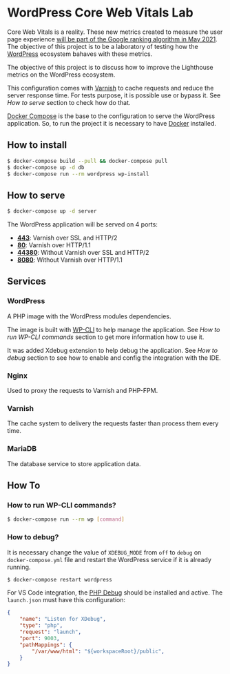 # WordPress Core Web Vitals Lab

Core Web Vitals is a reality. These new metrics created to measure the user page experience [will be part of the Google ranking algorithm in May 2021](https://developers.google.com/search/blog/2020/11/timing-for-page-experience). The objective of this project is to be a laboratory of testing how the [WordPress](http://wordpress.org/) ecosystem bahaves with these metrics.

The objective of this project is to discuss how to improve the Lighthouse metrics on the WordPress ecosystem.

This configuration comes with [Varnish](https://varnish-cache.org/) to cache requests and reduce the server response time. For tests purpose, it is possible use or bypass it. See _How to serve_ section to check how do that.

[Docker Compose](https://docs.docker.com/compose/) is the base to the configuration to serve the WordPress application. So, to run the project it is necessary to have [Docker](https://www.docker.com/) installed.

## How to install

```bash
$ docker-compose build --pull && docker-compose pull
$ docker-compose up -d db
$ docker-compose run --rm wordpress wp-install
```

## How to serve

```bash
$ docker-compose up -d server
```

The WordPress application will be served on 4 ports:

- __[443](https://localhost)__: Varnish over SSL and HTTP/2
- __[80](http://localhost)__: Varnish over HTTP/1.1
- __[44380](https://localhost:44380)__: Without Varnish over SSL and HTTP/2
- __[8080](http://localhost:8080)__: Without Varnish over HTTP/1.1

## Services

### WordPress

A PHP image with the WordPress modules dependencies.

The image is built with [WP-CLI](https://wp-cli.org/) to help manage the application. See _How to run WP-CLI commands_ section to get more information how to use it.

It was added Xdebug extension to help debug the application. See _How to debug_ section to see how to enable and config the integration with the IDE.

### Nginx

Used to proxy the requests to Varnish and PHP-FPM.

### Varnish

The cache system to delivery the requests faster than process them every time.

### MariaDB

The database service to store application data.

## How To

### How to run WP-CLI commands?

```bash
$ docker-compose run --rm wp [command]
```

### How to debug?

It is necessary change the value of `XDEBUG_MODE` from `off` to `debug` on `docker-compose.yml` file and restart the WordPress service if it is already running.

```bash
$ docker-compose restart wordpress
```

For VS Code integration, the [PHP Debug](https://marketplace.visualstudio.com/items?itemName=felixfbecker.php-debug) should be installed and active. The `launch.json` must have this configuration:

```json
{
    "name": "Listen for XDebug",
    "type": "php",
    "request": "launch",
    "port": 9003,
    "pathMappings": {
        "/var/www/html": "${workspaceRoot}/public",
    }
}
```

